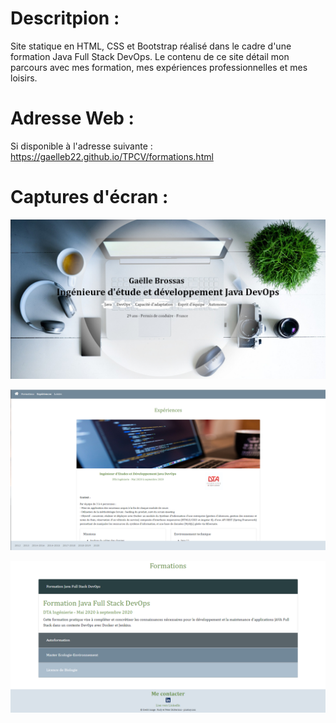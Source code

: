 # Descritpion :
Site statique en HTML, CSS et Bootstrap réalisé dans le cadre d'une formation Java Full Stack DevOps. Le contenu de ce site détail mon parcours avec mes formation, mes expériences professionnelles et mes loisirs.

# Adresse Web :
Si disponible à l'adresse suivante :
https://gaelleb22.github.io/TPCV/formations.html

# Captures d'écran :
![capture](/images/screen/screen1.png)

![capture](/images/screen/screen2.png)

![capture](/images/screen/screen3.png)
